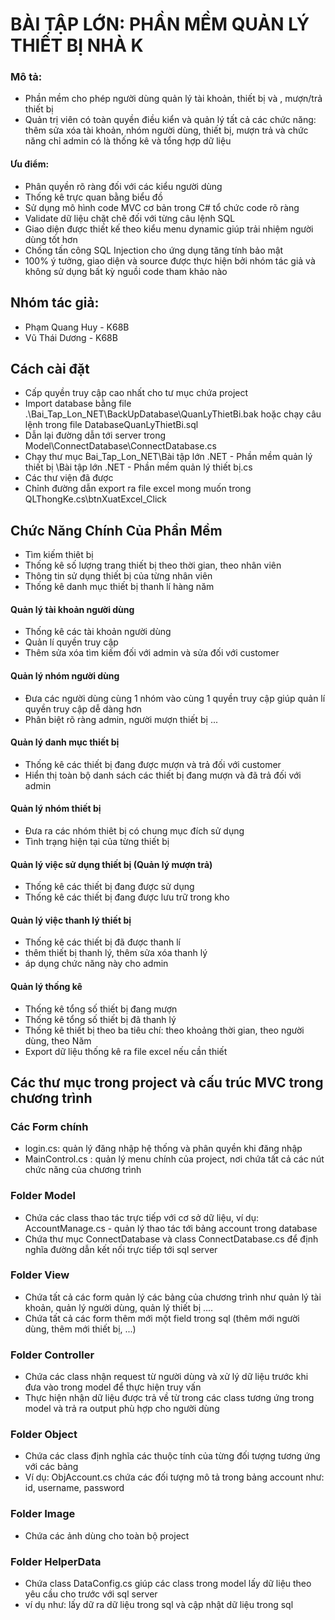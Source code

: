 # BÀI TẬP LỚN: PHẦN MỀM QUẢN LÝ THIẾT BỊ NHÀ K

### Mô tả:

- Phần mềm cho phép người dùng quản lý tài khoản, thiết bị và , mượn/trả thiết bị
- Quản trị viên có toàn quyền điều kiển và quản lý tất cả các chức năng: thêm sửa xóa tài khoản, nhóm người dùng, thiết bị, mượn trả và chức năng chỉ admin có là thống kê và tổng hợp dữ liệu

#### Ưu điểm:

- Phân quyền rõ ràng đối với các kiểu người dùng
- Thống kê trực quan bằng biểu đồ
- Sử dụng mô hình code MVC cơ bản trong C# tổ chức code rõ ràng
- Validate dữ liệu chặt chẽ đối với từng câu lệnh SQL
- Giao diện được thiết kế theo kiểu menu dynamic giúp trải nhiệm người dùng tốt hơn
- Chống tấn công SQL Injection cho ứng dụng tăng tính bảo mật
- 100% ý tưởng, giao diện và source được thực hiện bởi nhóm tác giả và không sử dụng bất kỳ nguồi code tham khảo nào

## Nhóm tác giả:

- Phạm Quang Huy - K68B <backend developer>
- Vũ Thái Dương - K68B <frontend developer>

## Cách cài đặt

- Cấp quyền truy cập cao nhất cho tư mục chứa project
- Import database bằng file .\Bai_Tap_Lon_NET\BackUpDatabase\QuanLyThietBi.bak hoặc chạy câu lệnh trong file DatabaseQuanLyThietBi.sql
- Dẫn lại đường dẫn tới server trong Model\ConnectDatabase\ConnectDatabase.cs
- Chạy thư mục Bai_Tap_Lon_NET\Bài tập lớn .NET - Phần mềm quản lý thiết bị \Bài tập lớn .NET - Phần mềm quản lý thiết bị.cs
- Các thư viện đã được
- Chỉnh đường dẫn export ra file excel mong muốn trong QLThongKe.cs\btnXuatExcel_Click

## Chức Năng Chính Của Phần Mềm

- Tìm kiếm thiêt bị
- Thống kê số lượng trang thiết bị theo thời gian, theo nhân viên
- Thông tin sử dụng thiết bị của từng nhân viên
- Thống kê danh mục thiết bị thanh lí hàng năm

#### Quản lý tài khoản người dùng

- Thống kê các tài khoản người dùng
- Quản lí quyền truy cập
- Thêm sửa xóa tìm kiếm đối với admin và sửa đối với customer

#### Quản lý nhóm người dùng

- Đưa các người dùng cùng 1 nhóm vào cùng 1 quyền truy cập giúp quản lí quyền truy cập dễ dàng hơn
- Phân biệt rõ ràng admin, người mượn thiết bị ...

#### Quản lý danh mục thiết bị

- Thống kê các thiết bị đang được mượn và trả đối với customer
- Hiển thị toàn bộ danh sách các thiết bị đang mượn và đã trả đối với admin

#### Quản lý nhóm thiết bị

- Đưa ra các nhóm thiêt bị có chung mục đích sử dụng
- Tình trạng hiện tại của từng thiết bị

#### Quản lý việc sử dụng thiết bị (Quản lý mượn trả)

- Thống kê các thiết bị đang được sử dụng
- Thống kê các thiết bị đang được lưu trữ trong kho

#### Quản lý việc thanh lý thiết bị

- Thống kê các thiết bị đã được thanh lí
- thêm thiết bị thanh lý, thêm sửa xóa thanh lý
- áp dụng chức năng này cho admin

#### Quản lý thống kê

- Thống kê tổng số thiết bị đang mượn
- Thống kê tổng số thiết bị đã thanh lý
- Thống kê thiết bị theo ba tiêu chí: theo khoảng thời gian, theo người dùng, theo Năm
- Export dữ liệu thống kê ra file excel nếu cần thiết

## Các thư mục trong project và cấu trúc MVC trong chương trình

### Các Form chính

- login.cs: quản lý đăng nhập hệ thống và phân quyền khi đăng nhập
- MainControl.cs : quản lý menu chính của project, nơi chứa tất cả các nút chức năng của chương trình

### Folder Model

- Chứa các class thao tác trực tiếp với cơ sở dữ liệu, ví dụ: AccountManage.cs - quản lý thao tác tới bảng account trong database
- Chứa thư mục ConnectDatabase và class ConnectDatabase.cs để định nghĩa đường dẫn kết nối trực tiếp tới sql server

### Folder View

- Chứa tất cả các form quản lý các bảng của chương trình như quản lý tài khoản, quản lý người dùng, quản lý thiết bị ....
- Chứa tất cả các form thêm mới một field trong sql (thêm mới người dùng, thêm mới thiết bị, ...)

### Folder Controller

- Chứa các class nhận request từ người dùng và xử lý dữ liệu trước khi đưa vào trong model để thực hiện truy vấn
- Thực hiện nhận dữ liệu được trả về từ trong các class tương ứng trong model và trả ra output phù hợp cho người dùng

### Folder Object

- Chứa các class định nghĩa các thuộc tính của từng đối tượng tương ứng với các bảng
- Ví dụ: ObjAccount.cs chứa các đối tượng mô tả trong bảng account như: id, username, password

### Folder Image

- Chứa các ảnh dùng cho toàn bộ project

### Folder HelperData

- Chứa class DataConfig.cs giúp các class trong model lấy dữ liệu theo yêu cầu cho trước với sql server
- ví dụ như: lấy dữ ra dữ liệu trong sql và cập nhật dữ liệu trong sql
